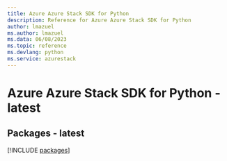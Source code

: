 ```yaml
---
title: Azure Azure Stack SDK for Python
description: Reference for Azure Azure Stack SDK for Python
author: lmazuel
ms.author: lmazuel
ms.data: 06/08/2023
ms.topic: reference
ms.devlang: python
ms.service: azurestack
---
```

# Azure Azure Stack SDK for Python - latest
## Packages - latest
[!INCLUDE [packages](azure-stack-index.md)]